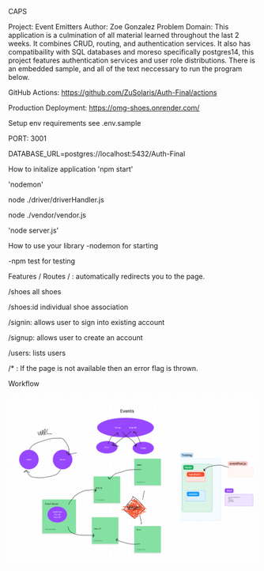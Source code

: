 CAPS

Project: Event Emitters
Author: Zoe Gonzalez
Problem Domain:
This application is a culmination of all material learned throughout the last 2 weeks. It combines CRUD, routing, and authentication services. It also has compatibaility with SQL databases and moreso specifically postgres14, this project features authentication services and user role distributions. There is an embedded sample, and all of the text neccessary to run the program below.

GitHub Actions: https://github.com/ZuSolaris/Auth-Final/actions

Production Deployment: https://omg-shoes.onrender.com/

Setup
env requirements
see .env.sample

PORT: 3001

DATABASE_URL=postgres://localhost:5432/Auth-Final

How to initalize application
'npm start'

'nodemon'

node ./driver/driverHandler.js

node ./vendor/vendor.js

'node server.js'

How to use your library
-nodemon for starting

-npm test for testing

Features / Routes
/ : automatically redirects you to the page.

/shoes all shoes

/shoes:id individual shoe association

/signin: allows user to sign into existing account

/signup: allows user to create an account

/users: lists users

/* : If the page is not available then an error flag is thrown.

Workflow

![WRRC](./WRRC-2.PNG)